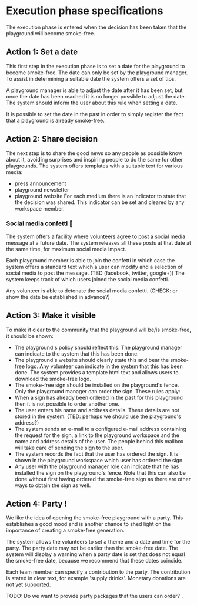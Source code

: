 # Execution phase specifications

The execution phase is entered when the decision has been taken that the playground will become smoke-free.

## Action 1: Set a date
This first step in the execution phase is to set a date for the playground to become smoke-free. The date
can only be set by the playground manager.
To assist in determining a suitable date the system offers a set of tips.

A playground manager is able to adjust the date after it has been set, but once the date has been reached
it is no longer possible to adjust the date. The system should inform the user about this rule when setting
a date.

It is possible to set the date in the past in order to simply register the fact that a playground is already
smoke-free.

## Action 2: Share decision
The next step is to share the good news so any people as possible know about it, avoiding surprises and
inspiring people to do the same for other playgrounds.
The system offers templates with a suitable text for various media:
- press announcement
- playground newsletter
- playground website
For each medium there is an indicator to state that the decision was shared. This indicator can be set and cleared by
any workspace member.

### Social media confetti 🎉 
The system offers a facility where volunteers agree to post a social media message at a future date. The system releases
all these posts at that date at the same time, for maximum social media impact.

Each playground member is able to join the confetti in which case the system offers a standard text which a user can modify
and a selection of social media to post the message. (TBD (facebook, twitter, google+))
The system keeps track of which users joined the social media confetti.

Any volunteer is able to detonate the social media confetti. (CHECK: or show the date be established in advance?)

## Action 3: Make it visible
To make it clear to the community that the playground will be/is smoke-free, it should be shown:
- The playground's policy should reflect this. The playground manager can indicate to the system that this has been done.
- The playground's website should clearly state this and bear the smoke-free logo. Any volunteer can indicate
in the system that this has been done. The system provides a template html text and allows users to download
the smoke-free logo.
- The smoke-free sign should be installed on the playground's fence. Only the playground manager can order the sign. These rules apply:
 - When a sign has already been ordered in the past for this playground then it is not possible to order
another one.
 - The user enters his name and address details. These details are not stored in the system. (TBD: perhaps we should use the playground's address?)
 - The system sends an e-mail to a configured e-mail address containing the request for the sign, a link to the
playground workspace and the name and address details of the user. The people behind this mailbox will take
care of sending the sign to the user.
 - The system records the fact that the user has ordered the sign. It is shown in the playground workspace which
user has ordered the sign.
 - Any user with the playground manager role can indicate that he has installed the sign on the playground's fence. Note that this can
 also be done without first having ordered the smoke-free sign as there are other ways to obtain the sign as well.

## Action 4: Party !
We like the idea of opening the smoke-free playground with a party. This establishes a good mood and is another
chance to shed light on the importance of creating a smoke-free generation.

The system allows the volunteers to set a theme and a date and time for the party. The party date may not be earlier than
the smoke-free date. The system will display a warning when a party date is set that does not equal the smoke-free date, because
we recommend that these dates coincide.

Each team member can specify a contribution to the party. The contribution is stated in clear text, for example 'supply drinks'.
Monetary donations are not yet supported.

TODO: Do we want to provide party packages that the users can order?
.
